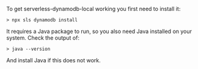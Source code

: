 To get serverless-dynamodb-local working you first need to install it:

    > npx sls dynamodb install

It requires a Java package to run, so you also need Java installed on your system. Check the output of:

    > java --version

And install Java if this does not work.
